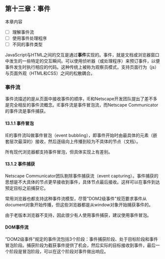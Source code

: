 ## 第十三章：事件

本章内容

- [ ] 理解事件流
- [ ] 使用事件处理程序
- [ ] 不同的事件类型

JavaScript与HTML之间的交互是通过**事件**实现的。事件，就是文档或浏览器窗口中发生的一些特定的交互瞬间。可以使用侦听器（或处理程序）来预订事件，以便事件发生时执行相应的代码。这种传统上被称为观察员模式，支持页面行为（js）与页面外观（HTML和CSS）之间的松散耦合。

### 事件流

事件流描述的是从页面中接收事件的顺序，IE和Netscape开发团队提出了差不多是完全相反的事件流概念。IE事件流是事件冒泡流，而Netscape Communicator的事件流是事件捕获。

#### 13.1.1 事件冒泡

IE的事件流叫做事件冒泡（event bubbling），即事件开始时由最具体的元素（嵌套层次最深的）接收，然后逐级向上传播到较为不具体的节点（文档）。

所有现代浏览器都支持事件冒泡，但具体实现上有差别。

#### 13.1.2 事件捕获

Netscape Communicator团队剔除事件捕获流（event capturing）。事件捕获的思想是不大具体的节点更早接收到事件，具体节点最后接收。这样可以在事件到达预定目标之前捕获它。

常用浏览器也都支持这种事件流模型，尽管"DOM2级事件"规范要求事件从document对象开始传播，但这些浏览器都是从window对象开始捕获事件的。

由于老版本浏览器不支持，因此很少有人使用事件捕获，建议使用事件冒泡。

#### DOM事件流

"DOM2级事件"规定的事件流包括3个阶段：事件捕获阶段、处于目标阶段和事件冒泡阶段。捕获阶段为截获事件提供了机会，然后实际的目标接收到事件，最后一个阶段是冒泡阶段，可以在这个阶段对事件做出响应。














































































